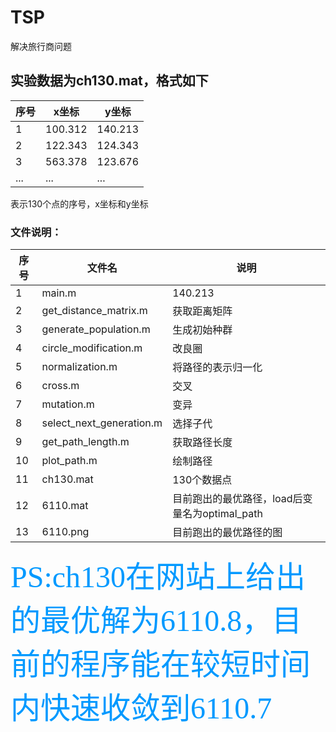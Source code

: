 # TSP
解决旅行商问题

## 实验数据为ch130.mat，格式如下
| 序号 | x坐标 | y坐标 |
| ------ | ------ | ------ |
| 1 | 100.312 | 140.213 |
| 2 | 122.343 | 124.343 |
| 3 | 563.378 | 123.676 |
| ... | ... | ... |


表示130个点的序号，x坐标和y坐标

### 文件说明：
| 序号 | 文件名 | 说明 |
| ------ | ------ | ------ |
| 1 | main.m | 140.213 |
| 2 | get_distance_matrix.m | 获取距离矩阵 |
| 3 | generate_population.m | 生成初始种群 |
| 4 | circle_modification.m | 改良圈 |
| 5 | normalization.m | 将路径的表示归一化 |
| 6 | cross.m | 交叉 |
| 7 | mutation.m | 变异 |
| 8 | select_next_generation.m | 选择子代 |
| 9 | get_path_length.m | 获取路径长度 |
| 10 | plot_path.m | 绘制路径 |
| 11 | ch130.mat | 130个数据点 |
| 12 | 6110.mat | 目前跑出的最优路径，load后变量名为optimal_path |
| 13 | 6110.png | 目前跑出的最优路径的图 |


<font color=#0099ff size=12 face="黑体">PS:ch130在网站上给出的最优解为6110.8，目前的程序能在较短时间内快速收敛到6110.7</font>
